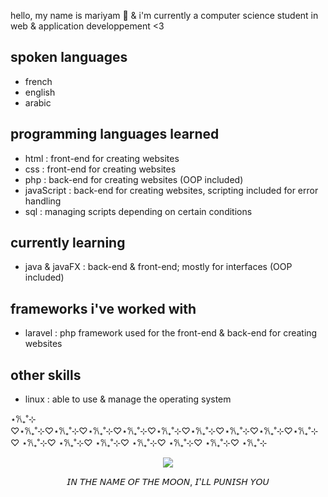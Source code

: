 hello, my name is mariyam 🩷 & i'm currently a computer science student in web & application developpement <3

## spoken languages
- french
- english
- arabic

## programming languages learned
- html : front-end for creating websites
- css : front-end for creating websites
- php : back-end for creating websites (OOP included)
- javaScript : back-end for creating websites, scripting included for error handling
- sql : managing scripts depending on certain conditions

## currently learning
- java & javaFX : back-end & front-end; mostly for interfaces (OOP included)

## frameworks i've worked with
- laravel : php framework used for the front-end & back-end for creating websites

## other skills
- linux : able to use & manage the operating system

⋆𐙚₊˚⊹ ♡⋆𐙚₊˚⊹♡⋆𐙚₊˚⊹♡⋆𐙚₊˚⊹♡⋆𐙚₊˚⊹♡⋆𐙚₊˚⊹♡⋆𐙚₊˚⊹♡⋆𐙚₊˚⊹♡⋆𐙚₊˚⊹♡⋆𐙚₊˚⊹♡ ⋆𐙚₊˚⊹♡ ⋆𐙚₊˚⊹♡ ⋆𐙚₊˚⊹♡ ⋆𐙚₊˚⊹♡ ⋆𐙚₊˚⊹♡ ⋆𐙚₊˚⊹♡ ⋆𐙚₊˚⊹
<p align="center">
  <img src="https://giffiles.alphacoders.com/136/136815.gif">
</p>

<p align="center"> 𝘐𝘕 𝘛𝘏𝘌 𝘕𝘈𝘔𝘌 𝘖𝘍 𝘛𝘏𝘌 𝘔𝘖𝘖𝘕, 𝘐'𝘓𝘓 𝘗𝘜𝘕𝘐𝘚𝘏 𝘠𝘖𝘜 </p>
